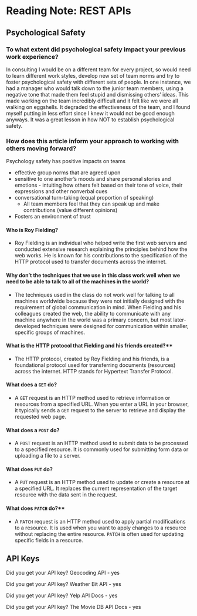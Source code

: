 # Reading Note: REST APIs

## Psychological Safety

### To what extent did psychological safety impact your previous work experience?

In consulting I would be on a different team for every project, so would need to learn different work styles, develop new set of team norms and try to foster psychological safety with different sets of people. In one instance, we had a manager who would talk down to the junior team members, using a negative tone that made them feel stupid and dismissing others’ ideas. This made working on the team incredibly difficult and it felt like we were all walking on eggshells. It degraded the effectiveness of the team, and I found myself putting in less effort since I knew it would not be good enough anyways. It was a great lesson in how NOT to establish psychological safety.

### How does this article inform your approach to working with others moving forward?

Psychology safety has positive impacts on teams

- effective group norms that are agreed upon
- sensitive to one another’s moods and share personal stories and emotions - intuiting how others felt based on their tone of voice, their expressions and other nonverbal cues
- conversational turn-taking (equal proportion of speaking)
  - All team members feel that they can speak up and make contributions (value different opinions)
- Fosters an environment of trust

#### Who is Roy Fielding?

- Roy Fielding is an individual who helped write the first web servers and conducted extensive research explaining the principles behind how the web works. He is known for his contributions to the specification of the HTTP protocol used to transfer documents across the internet.

#### Why don’t the techniques that we use in this class work well when we need to be able to talk to all of the machines in the world?

- The techniques used in the class do not work well for talking to all machines worldwide because they were not initially designed with the requirement of global communication in mind. When Fielding and his colleagues created the web, the ability to communicate with any machine anywhere in the world was a primary concern, but most later-developed techniques were designed for communication within smaller, specific groups of machines.

#### What is the HTTP protocol that Fielding and his friends created?**

- The HTTP protocol, created by Roy Fielding and his friends, is a foundational protocol used for transferring documents (resources) across the internet. HTTP stands for Hypertext Transfer Protocol.

#### What does a `GET` do?

- A `GET` request is an HTTP method used to retrieve information or resources from a specified URL. When you enter a URL in your browser, it typically sends a `GET` request to the server to retrieve and display the requested web page.

#### What does a `POST` do?

- A `POST` request is an HTTP method used to submit data to be processed to a specified resource. It is commonly used for submitting form data or uploading a file to a server.

#### What does `PUT` do?

- A `PUT` request is an HTTP method used to update or create a resource at a specified URL. It replaces the current representation of the target resource with the data sent in the request.

#### What does `PATCH` do?**

- A `PATCH` request is an HTTP method used to apply partial modifications to a resource. It is used when you want to apply changes to a resource without replacing the entire resource. `PATCH` is often used for updating specific fields in a resource.

## API Keys

Did you get your API key? Geocoding API - yes

Did you get your API key? Weather Bit API - yes

Did you get your API key? Yelp API Docs - yes

Did you get your API key? The Movie DB API Docs - yes
